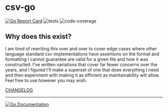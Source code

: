 # csv-go

[![Go Report Card](https://goreportcard.com/badge/github.com/josephcopenhaver/csv-go)](https://goreportcard.com/report/github.com/josephcopenhaver/csv-go/v2)
![tests](https://github.com/josephcopenhaver/csv-go/actions/workflows/tests.yaml/badge.svg)
![code-coverage](https://img.shields.io/badge/code_coverage-100%25-rgb%2852%2C208%2C88%29)

## Why does this exist?
I am tired of rewriting this over and over to cover edge cases where other language standard csv implementations have assertions on the format and formatting I cannot guarantee are valid for a given file and how it was constructed. I've written variations that cover far fewer concerns over the years, and I figured I'll make a superset of one that does everything I need and then experiment with making it as efficient as maintainability will allow. Feel free to use however you may wish.

[CHANGELOG](./docs/version/v2/CHANGELOG.md)

---

[![Go Documentation](https://godocs.io/github.com/josephcopenhaver/csv-go/v2?status.svg)](https://godocs.io/github.com/josephcopenhaver/csv-go/v2)
